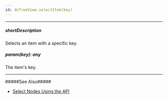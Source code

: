 ```yaml
---
id: dxTreeView.selectItem(key)
---
```

---
##### shortDescription
Selects an item with a specific key.

##### param(key): any
The item's key.

---
#####See Also#####
- [Select Nodes Using the API](/Documentation/Guide/Widgets/TreeView/Select_Nodes/#Using_the_API)